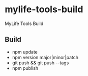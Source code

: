 # mylife-tools-build
MyLife Tools Build

## Build
 - npm update
 - npm version major|minor|patch
 - git push && git push --tags
 - npm publish
